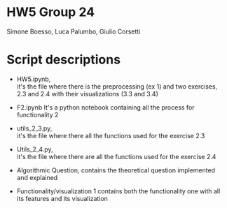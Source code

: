 # HW5 Group 24


Simone Boesso, Luca Palumbo, Giulio Corsetti

# Script descriptions

- HW5.ipynb,  
it's the file where there is the preprocessing (ex 1) and two exercises, 2.3 and 2.4 with their visualizations (3.3  and 3.4)

- F2.ipynb
It's a python notebook containing all the process for functionality 2

- utils_2_3.py,  
 it's the file where there all the functions used for the exercise 2.3

- Utils_2_4.py,   
 it's the file where there are all the functions used for the exercise 2.4

- Algorithmic Question,
contains the theoretical question implemented and explained 

- Functionality/visualization 1 contains both the functionality one with all its features and its visualization
